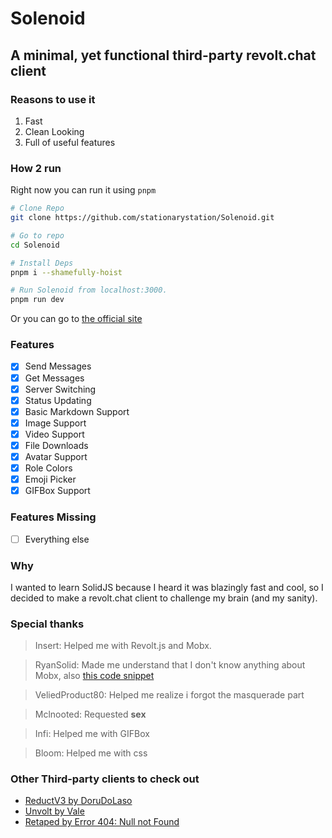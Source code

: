 # Solenoid
## A minimal, yet functional third-party revolt.chat client

### Reasons to use it

1. Fast
2. Clean Looking
3. Full of useful features

### How 2 run
Right now you can run it using `pnpm`

```bash
# Clone Repo
git clone https://github.com/stationarystation/Solenoid.git

# Go to repo
cd Solenoid

# Install Deps
pnpm i --shamefully-hoist

# Run Solenoid from localhost:3000.
pnpm run dev

```

Or you can go to [the official site](https://ui.solenoid.vercel.app)

### Features

- [x] Send Messages
- [x] Get Messages
- [x] Server Switching
- [x] Status Updating
- [x] Basic Markdown Support
- [x] Image Support
- [x] Video Support
- [x] File Downloads
- [x] Avatar Support
- [x] Role Colors
- [x] Emoji Picker
- [x] GIFBox Support

### Features Missing

- [ ] Everything else

### Why
I wanted to learn SolidJS because I heard it was blazingly fast and cool, so I decided to make a revolt.chat client to challenge my brain (and my sanity).


### Special thanks

> Insert: Helped me with Revolt.js and  Mobx.

> RyanSolid: Made me understand that I don't know anything about Mobx, also [this code snippet](https://codesandbox.io/s/mobx-external-source-0vf2l?file=/index.js)

> VeliedProduct80: Helped me realize i forgot the masquerade part

> Mclnooted: Requested **sex**

> Infi: Helped me with GIFBox

> Bloom: Helped me with css

### Other Third-party clients to check out

- [ReductV3 by DoruDoLaso](https://dorudolasu.github.io/ReductV3/)
- [Unvolt by Vale](https://vale.rocks/unvolt)
- [Retaped by Error 404: Null not Found](https://error-404-null-not-found.github.io/retaped)
